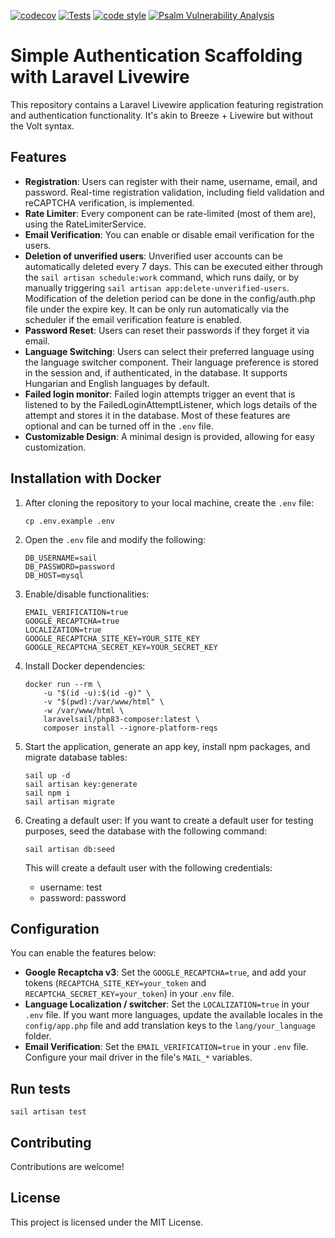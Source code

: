 [![codecov](https://codecov.io/github/hackedhorizon/Laravel-Livewire-Starterkit/graph/badge.svg?token=F1JJKTA809)](https://codecov.io/github/hackedhorizon/Laravel-Livewire-Starterkit)
[![Tests](https://github.com/hackedhorizon/Laravel-Livewire-Starterkit/actions/workflows/tests.yml/badge.svg)](https://github.com/hackedhorizon/Laravel-Livewire-Starterkit/actions/workflows/tests.yml)
[![code style](https://github.com/hackedhorizon/Laravel-Livewire-Starterkit/actions/workflows/php-code-style.yml/badge.svg)](https://github.com/hackedhorizon/Laravel-Livewire-Starterkit/actions/workflows/php-code-style.yml)
[![Psalm Vulnerability Analysis](https://github.com/hackedhorizon/Laravel-Livewire-Starterkit/actions/workflows/security-scanner.yml/badge.svg)](https://github.com/hackedhorizon/Laravel-Livewire-Starterkit/actions/workflows/security-scanner.yml)

# Simple Authentication Scaffolding with Laravel Livewire

This repository contains a Laravel Livewire application featuring registration and authentication functionality. It's akin to Breeze + Livewire but without the Volt syntax.

## Features

-   **Registration**: Users can register with their name, username, email, and password. Real-time registration validation, including field validation and reCAPTCHA verification, is implemented.
-   **Rate Limiter**: Every component can be rate-limited (most of them are), using the RateLimiterService.
-   **Email Verification**: You can enable or disable email verification for the users.
-   **Deletion of unverified users**: Unverified user accounts can be automatically deleted every 7 days. This can be executed either through the `sail artisan schedule:work` command, which runs daily, or by manually triggering `sail artisan app:delete-unverified-users`. Modification of the deletion period can be done in the config/auth.php file under the expire key. It can be only run automatically via the scheduler if the email verification feature is enabled.
-   **Password Reset**: Users can reset their passwords if they forget it via email.
-   **Language Switching**: Users can select their preferred language using the language switcher component. Their language preference is stored in the session and, if authenticated, in the database. It supports Hungarian and English languages by default.
-   **Failed login monitor**: Failed login attempts trigger an event that is listened to by the FailedLoginAttemptListener, which logs details of the attempt and stores it in the database. Most of these features are optional and can be turned off in the `.env` file.
-   **Customizable Design**: A minimal design is provided, allowing for easy customization.

## Installation with Docker

1. After cloning the repository to your local machine, create the `.env` file:

    ```
    cp .env.example .env
    ```

2. Open the `.env` file and modify the following:

    ```
    DB_USERNAME=sail
    DB_PASSWORD=password
    DB_HOST=mysql
    ```

3. Enable/disable functionalities:

    ```
    EMAIL_VERIFICATION=true
    GOOGLE_RECAPTCHA=true
    LOCALIZATION=true
    GOOGLE_RECAPTCHA_SITE_KEY=YOUR_SITE_KEY
    GOOGLE_RECAPTCHA_SECRET_KEY=YOUR_SECRET_KEY
    ```

4. Install Docker dependencies:

    ```
    docker run --rm \
        -u "$(id -u):$(id -g)" \
        -v "$(pwd):/var/www/html" \
        -w /var/www/html \
        laravelsail/php83-composer:latest \
        composer install --ignore-platform-reqs
    ```

5. Start the application, generate an app key, install npm packages, and migrate database tables:

    ```
    sail up -d
    sail artisan key:generate
    sail npm i
    sail artisan migrate
    ```

6. Creating a default user:
   If you want to create a default user for testing purposes, seed the database with the following command:

    ```
    sail artisan db:seed
    ```

    This will create a default user with the following credentials:

    - username: test
    - password: password

## Configuration

You can enable the features below:

-   **Google Recaptcha v3**: Set the `GOOGLE_RECAPTCHA=true`, and add your tokens (`RECAPTCHA_SITE_KEY=your_token` and `RECAPTCHA_SECRET_KEY=your_token`) in your .`env` file.
-   **Language Localization / switcher**: Set the `LOCALIZATION=true` in your `.env` file. If you want more languages, update the available locales in the `config/app.php` file and add translation keys to the `lang/your_language` folder.
-   **Email Verification**: Set the `EMAIL_VERIFICATION=true` in your `.env` file. Configure your mail driver in the file's `MAIL_*` variables.

## Run tests

```
sail artisan test
```

## Contributing

Contributions are welcome!

## License

This project is licensed under the MIT License.
